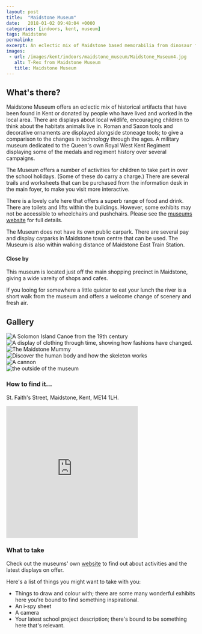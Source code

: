 ```yaml
---
layout: post
title:  "Maidstone Museum"
date:   2018-01-02 09:48:04 +0000
categories: [indoors, kent, museum]
tags: Maidstone
permalink: 
excerpt: An eclectic mix of Maidstone based memorabilia from dinosaur fossils to World War 2 medals and uniforms.  Trails to follow, costumes to try on, ancient artifacts and tools and a dinosaur to hunt.
images:
 - url: /images/kent/indoors/maidstone_museum/Maidstone_Museum4.jpg
   alt: T-Rex from Maidstone Museum
   title: Maidstone Museum
---
```


## What's there?
Maidstone Museum offers an eclectic mix of historical artifacts that have been found in Kent or donated by people who have lived and worked in the local area. There are displays about local wildlife, encouraging children to think about the habitats animals live in. Roman and Saxon tools and decorative ornaments are displayed alongside stoneage tools; to give a comparison to the changes in technology through the ages. A military museum dedicated to the Queen's own Royal West Kent Regiment displaying some of the medals and regiment history over several campaigns.

The Museum offers a number of activities for children to take part in over the school holidays. (Some of these do carry a charge.) There are several trails and worksheets that can be purchased from the information desk in the main foyer, to make you visit more interactive.

There is a lovely cafe here that offers a superb range of food and drink.  There are toilets and lifts within the buildings.  However, some exhibits may not be accessible to wheelchairs and pushchairs.  Please see the [museums website](http://www.maidstonemuseum.org) for full details.

The Museum does not have its own public carpark. There are several pay and display carparks in Maidstone town centre that can be used. The Museum is also within walking distance of Maidstone East Train Station.

#### Close by

This museum is located just off the main shopping precinct in Maidstone, giving a wide vareity of shops and cafes.

If you looing for somewhere a little quieter to eat your lunch the river is a short walk from the museum and offers a welcome change of scenery and fresh air.

## Gallery

<div class="container">
<div class="row">

<div class="col-md-4">
  <div class="card" id="portrait">
    <img src="/images/kent/indoors/maidstone_museum/Maidstone_Museum1.jpg" alt="A Solomon Island Canoe from the 19th century" class="img-fluid">
  </div>

  <div class="card" id="landscape">
    <img src="/images/kent/indoors/maidstone_museum/Maidstone_Museum5.jpg" alt="A display of clothing through time, showing how fashions have changed." class="img-fluid">
  </div>
</div>

<div class="col-md-4">
  <div class="card" id="portrait">
    <img src="/images/kent/indoors/maidstone_museum/Maidstone_Museum7.jpg" alt="The Maidstone Mummy" class="img-fluid">
  </div>

  <div class="card" id="landscape">
    <img src="/images/kent/indoors/maidstone_museum/Maidstone_Museum2.jpg" alt="Discover the human body and how the skeleton works" class="img-fluid">
  </div>
</div>

<div class="col-md-4">
  <div class="card" id="portrait">
    <img src="/images/kent/indoors/maidstone_museum/Maidstone_Museum8.jpg" alt="A cannon" class="img-fluid">
  </div>

  <div class="card" id="landscape">
    <img src="/images/kent/indoors/maidstone_museum/Maidstone_Museum9.jpg" alt="the outside of the museum" class="img-fluid">
  </div>
</div>

</div>      
</div>



### How to find it...
St. Faith's Street, Maidstone, Kent, ME14 1LH.

<iframe src="https://www.google.com/maps/embed?pb=!1m18!1m12!1m3!1d2495.9075958316066!2d0.5182719516302025!3d51.27601997949763!2m3!1f0!2f0!3f0!3m2!1i1024!2i768!4f13.1!3m3!1m2!1s0x47df32316326c8df%3A0xd35739d682ffcb9!2sMaidstone+Museum!5e0!3m2!1sen!2suk!4v1511218092007" width="350" height="350" frameborder="0" style="border:0" allowfullscreen></iframe>



### What to take
Check out the museums' own [website](http://www.maidstonemuseum.org) to find out about activities and the latest displays on offer. 

Here's a list of things you might want to take with you:
* Things to draw and colour with; there are some many wonderful exhibits here you're bound to find something inspirational.
* An i-spy sheet
* A camera
* Your latest school project description; there's bound to be something here that's relevant.


